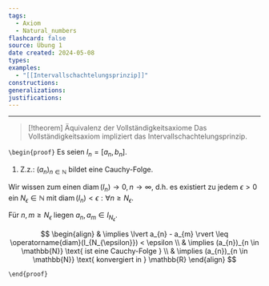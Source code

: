 ```yaml
---
tags:
  - Axiom
  - Natural_numbers
flashcard: false
source: Übung 1
date created: 2024-05-08
types: 
examples:
  - "[[Intervallschachtelungsprinzip]]"
constructions: 
generalizations: 
justifications:
---
```

***

> [!theorem] Äquivalenz der Vollständigkeitsaxiome
> Das Vollständigkeitsaxiom impliziert das Intervallschachtelungsprinzip.

`\begin{proof}`
Es seien $I_{n} = [a_{n}, b_{n}]$.

1. Z.z.: $(a_{n})_{n \in \mathbb{N}}$ bildet eine Cauchy-Folge. 

Wir wissen zum einen $\operatorname{diam}(I_{n}) \rightarrow 0, n \rightarrow \infty$, d.h. es existiert zu jedem $\epsilon > 0$ ein $N_{\epsilon} \in \mathbb{N}$ mit $\operatorname{diam}(I_{n}) < \epsilon : \forall n \geq N_{\epsilon}$.

Für $n, m \geq N_{\epsilon}$ liegen $a_{n}, a_{m} \in I_{N_{\epsilon}}$.

$$
\begin{align}
 & \implies \lvert a_{n} - a_{m} \rvert \leq \operatorname{diam}(I_{N_{\epsilon}}) < \epsilon \\
 & \implies (a_{n})_{n \in \mathbb{N}} \text{ ist eine Cauchy-Folge } \\
 & \implies (a_{n})_{n \in \mathbb{N}} \text{ konvergiert in } \mathbb{R}
\end{align}
$$

`\end{proof}`